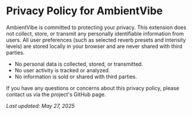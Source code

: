 # Privacy Policy for AmbientVibe

AmbientVibe is committed to protecting your privacy. This extension does not collect, store, or transmit any personally identifiable information from users. All user preferences (such as selected reverb presets and intensity levels) are stored locally in your browser and are never shared with third parties.

- No personal data is collected, stored, or transmitted.
- No user activity is tracked or analyzed.
- No information is sold or shared with third parties.

If you have any questions or concerns about this privacy policy, please contact us via the project's GitHub page.

_Last updated: May 27, 2025_
